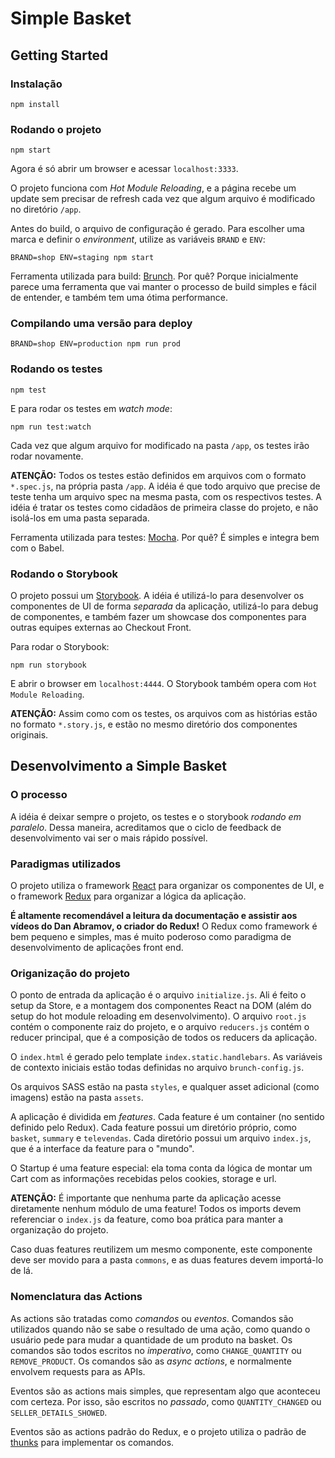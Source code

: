 # Simple Basket

## Getting Started

### Instalação

`npm install`

### Rodando o projeto

`npm start`

Agora é só abrir um browser e acessar `localhost:3333`.

O projeto funciona com *Hot Module Reloading*, e a página recebe um update sem precisar de refresh cada vez que algum arquivo é modificado no diretório `/app`.

Antes do build, o arquivo de configuração é gerado. Para escolher uma marca e definir o *environment*, utilize as variáveis `BRAND` e `ENV`:

`BRAND=shop ENV=staging npm start`

Ferramenta utilizada para build: [Brunch](http://brunch.io/). Por quê? Porque inicialmente parece uma ferramenta que vai manter o processo de build simples e fácil de entender, e também tem uma ótima performance.

### Compilando uma versão para deploy

`BRAND=shop ENV=production npm run prod`

### Rodando os testes

`npm test`

E para rodar os testes em *watch mode*:

`npm run test:watch`

Cada vez que algum arquivo for modificado na pasta `/app`, os testes irão rodar novamente.

**ATENÇÃO:** Todos os testes estão definidos em arquivos com o formato `*.spec.js`, na própria pasta `/app`. A idéia é que todo arquivo que precise de teste tenha um arquivo spec na mesma pasta, com os respectivos testes. A idéia é tratar os testes como cidadãos de primeira classe do projeto, e não isolá-los em uma pasta separada.

Ferramenta utilizada para testes: [Mocha](https://mochajs.org/). Por quê? É simples e integra bem com o Babel.

### Rodando o Storybook

O projeto possui um [Storybook](https://github.com/kadirahq/react-storybook). A idéia é utilizá-lo para desenvolver os componentes de UI de forma *separada* da aplicação, utilizá-lo para debug de componentes, e também fazer um showcase dos componentes para outras equipes externas ao Checkout Front.

Para rodar o Storybook:

`npm run storybook`

E abrir o browser em `localhost:4444`. O Storybook também opera com `Hot Module Reloading`.

**ATENÇÃO:** Assim como com os testes, os arquivos com as histórias estão no formato `*.story.js`, e estão no mesmo diretório dos componentes originais.

## Desenvolvimento a Simple Basket

### O processo

A idéia é deixar sempre o projeto, os testes e o storybook *rodando em paralelo*. Dessa maneira, acreditamos que o ciclo de feedback de desenvolvimento vai ser o mais rápido possível.

### Paradigmas utilizados

O projeto utiliza o framework [React](https://facebook.github.io/react/) para organizar os componentes de UI, e o framework [Redux](http://redux.js.org/index.html) para organizar a lógica da aplicação.

**É altamente recomendável a leitura da documentação e assistir aos vídeos do Dan Abramov, o criador do Redux!** O Redux como framework é bem pequeno e simples, mas é muito poderoso como paradigma de desenvolvimento de aplicações front end.

### Origanização do projeto

O ponto de entrada da aplicação é o arquivo `initialize.js`. Ali é feito o setup da Store, e a montagem dos componentes React na DOM (além do setup do hot module reloading em desenvolvimento). O arquivo `root.js` contém o componente raiz do projeto, e o arquivo `reducers.js` contém o reducer principal, que é a composição de todos os reducers da aplicação.

O `index.html` é gerado pelo template `index.static.handlebars`. As variáveis de contexto iniciais estão todas definidas no arquivo `brunch-config.js`.

Os arquivos SASS estão na pasta `styles`, e qualquer asset adicional (como imagens) estão na pasta `assets`.

A aplicação é dividida em *features*. Cada feature é um container (no sentido definido pelo Redux). Cada feature possui um diretório próprio, como `basket`, `summary` e `televendas`. Cada diretório possui um arquivo `index.js`, que é a interface da feature para o "mundo".

O Startup é uma feature especial: ela toma conta da lógica de montar um Cart com as informações recebidas pelos cookies, storage e url.

**ATENÇÃO:** É importante que nenhuma parte da aplicação acesse diretamente nenhum módulo de uma feature! Todos os imports devem referenciar o `index.js` da feature, como boa prática para manter a organização do projeto.

Caso duas features reutilizem um mesmo componente, este componente deve ser movido para a pasta `commons`, e as duas features devem importá-lo de lá.

### Nomenclatura das Actions

As actions são tratadas como *comandos* ou *eventos*. Comandos são utilizados quando não se sabe o resultado de uma ação, como quando o usuário pede para mudar a quantidade de um produto na basket. Os comandos são todos escritos no *imperativo*, como `CHANGE_QUANTITY` ou `REMOVE_PRODUCT`. Os comandos são as *async actions*, e normalmente envolvem requests para as APIs.

Eventos são as actions mais simples, que representam algo que aconteceu com certeza. Por isso, são escritos no *passado*, como `QUANTITY_CHANGED` ou `SELLER_DETAILS_SHOWED`.

Eventos são as actions padrão do Redux, e o projeto utiliza o padrão de [thunks](https://github.com/gaearon/redux-thunk) para implementar os comandos.
